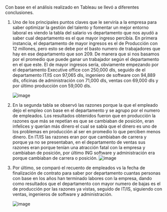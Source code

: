 Con base en el análisis realizado en Tableau se llevó a diferentes conclusiones.

1. Uno de los principales puntos claves que le serviría a la empresa para saber optimizar la gestión del talento y fomentar un mejor entorno laboral es viendo la tabla del salario vs departamento que nos ayudó a saber cual departamento es el que mayor ingreso percibía. En primera instancia, el departamento de mayor ingresos es el de Producción con 12 millones, pero esto se debe por el basto numero de trabajadores que hay en ese departamento que son 209. De manera que si nos basamos por el promedio que puede ganar un trabajador según el departamento en el que este. El de mayor ingresos sería, obviamente empezando por el departamento Executive office con 250,000 dls, seguido de el departamento IT/IS con 97,065 dls, ingeniero de software con 94,889 dls, oficinas de administración con 71,000 dls, ventas con 69,000 dls y por último producción con 59,000 dls.

    ![image](https://github.com/user-attachments/assets/0e81c90e-1761-4db1-9028-d09b5b1fffb2)

2. En la segunda tabla se observó las razones porque la que el empleado dejo el empleo con base en el departamento y se agrupo por el numero de empleados. Los resultados obtenidos fueron que en producción la razones que más se repetían es que se cambiaban de posición, eran infelices y querían más dinero el cual se sabía que el dinero es uno de los problemas en producción al ser en promedio lo que perciben menos dinero. En IT/IS las razones eran por que cambiaban de carrera y porque ya no se presentaban, en el departamento de ventas sus razones eran porque tenían una atracción fatal con la empresa y cambiaban de posición, por último ING software y administración era porque cambiaban de carrera o posición.
    ![image](https://github.com/user-attachments/assets/578db322-c714-497b-8314-c4e63e0e1a80)

3. Por último, se comparó el recuento de empleados vs la fecha de finalización de contrato para saber por departamento cuantas personas con base en los años han terminado labores con la empresa, dando como resultados que el departamento con mayor numero de bajas es el de producción por las razones ya vistas, seguido de IT/IS, siguiendo con ventas, ingenieros de software y administración.

   ![image](https://github.com/user-attachments/assets/1ddd5c02-7b1f-4fbb-9df9-183c90a2ba08)


